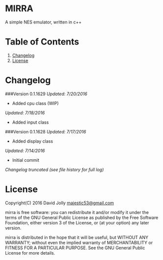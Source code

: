 MIRRA
=====

A simple NES emulator, written in c++

Table of Contents
=================

1. [Changelog](https://github.com/majestic53/mirra#changelog)
2. [License](https://github.com/majestic53/mirra#license)

Changelog
=========

###Version 0.1.1629
*Updated: 7/20/2016*

* Added cpu class (WIP)

*Updated: 7/18/2016*

* Added input class

###Version 0.1.1628
*Updated: 7/17/2016*

* Added display class

*Updated: 7/14/2016*

* Initial commit

*Changelog truncated (see file history for full log)*

License
=======

Copyright(C) 2016 David Jolly <majestic53@gmail.com>

mirra is free software: you can redistribute it and/or modify
it under the terms of the GNU General Public License as published by
the Free Software Foundation, either version 3 of the License, or
(at your option) any later version.

mirra is distributed in the hope that it will be useful,
but WITHOUT ANY WARRANTY; without even the implied warranty of
MERCHANTABILITY or FITNESS FOR A PARTICULAR PURPOSE.  See the
GNU General Public License for more details.
